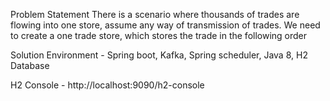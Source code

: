 Problem Statement
There is a scenario where thousands of trades are flowing into one store, assume any way of
transmission of trades. We need to create a one trade store, which stores the trade in the following
order

Solution Environment -  Spring boot, Kafka, Spring scheduler, Java 8, H2 Database

H2 Console - http://localhost:9090/h2-console

